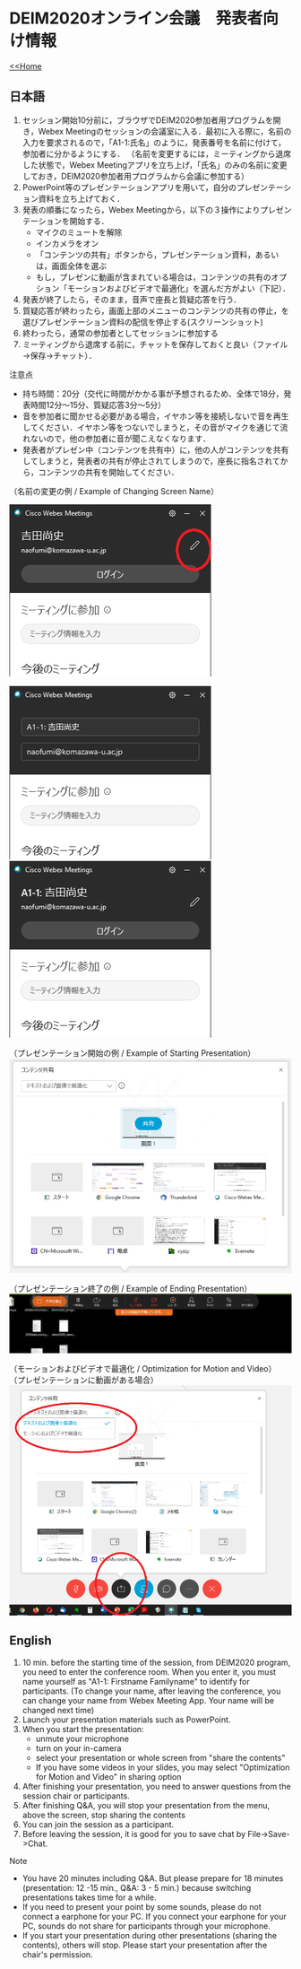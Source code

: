 # DEIM2020オンライン会議　発表者向け情報

[<<Home](README.md)

## 日本語

1. セッション開始10分前に，ブラウザでDEIM2020参加者用プログラムを開き，Webex Meetingのセッションの会議室に入る．最初に入る際に，名前の入力を要求されるので，「A1-1:氏名」のように，発表番号を名前に付けて，参加者に分かるようにする．
（名前を変更するには，ミーティングから退席した状態で，Webex Meetingアプリを立ち上げ，「氏名」のみの名前に変更しておき，DEIM2020参加者用プログラムから会議に参加する）
1. PowerPoint等のプレゼンテーションアプリを用いて，自分のプレゼンテーション資料を立ち上げておく．
1. 発表の順番になったら，Webex Meetingから，以下の３操作によりプレゼンテーションを開始する．
    * マイクのミュートを解除
    * インカメラをオン
    * 「コンテンツの共有」ボタンから，プレゼンテーション資料，あるいは，画面全体を選ぶ
    * もし，プレゼンに動画が含まれている場合は，コンテンツの共有のオプション「モーションおよびビデオで最適化」を選んだ方がよい（下記）．
1. 発表が終了したら，そのまま，音声で座長と質疑応答を行う．
1. 質疑応答が終わったら，画面上部のメニューのコンテンツの共有の停止，を選びプレゼンテーション資料の配信を停止する(スクリーンショット)
1. 終わったら，通常の参加者としてセッションに参加する
1. ミーティングから退席する前に，チャットを保存しておくと良い（ファイル→保存→チャット）．

注意点
- 持ち時間：20分（交代に時間がかかる事が予想されるため、全体で18分，発表時間12分～15分、質疑応答3分～5分）
- 音を参加者に聞かせる必要がある場合，イヤホン等を接続しないで音を再生してください．イヤホン等をつないでしまうと，その音がマイクを通じて流れないので，他の参加者に音が聞こえなくなります．
- 発表者がプレゼン中（コンテンツを共有中）に，他の人がコンテンツを共有してしまうと，発表者の共有が停止されてしまうので，座長に指名されてから，コンテンツの共有を開始してください．

（名前の変更の例 / Example of Changing Screen Name）

![名前の変更](img/rename1.png)

![名前の変更](img/rename4.png)
![名前の変更](img/rename5.png)

（プレゼンテーション開始の例 / Example of Starting Presentation）
![プレゼン](img/share1.png)

（プレゼンテーション終了の例 / Example of Ending Presentation）
![プレゼン](img/share2.png)

（モーションおよびビデオで最適化 / Optimization for Motion and Video）
（プレゼンテーションに動画がある場合）
![プレゼン](img/share3.png)


## English

1. 10 min. before the starting time of the session, from DEIM2020 program, you need to enter the conference room. When you enter it, you must name yourself as "A1-1: Firstname Familyname" to identify for participants.
(To change your name, after leaving the conference, you can change your name from Webex Meeting App. Your name will be changed next time)
1. Launch your presentation materials such as PowerPoint.
1. When you start the presentation:
    * unmute your microphone
    * turn on your in-camera
    * select your presentation or whole screen from "share the contents"
    * If you have some videos in your slides, you may select "Optimization for Motion and Video" in sharing option
1. After finishing your presentation, you need to answer questions from the session chair or participants.
1. After finishing Q&A, you will stop your presentation from the menu, above the screen, stop sharing the contents 
1. You can join the session as a participant.
1. Before leaving the session, it is good for you to save chat by File->Save->Chat.

Note
- You have 20 minutes including Q&A. But please prepare for 18 minutes (presentation: 12 -15 min., Q&A: 3 - 5 min.) because switching presentations takes time for a while.
- If you need to present your point by some sounds, please do not connect a earphone for your PC. If you connect your earphone for your PC, sounds do not share for participants through your microphone.
- If you start your presentation during other presentations (sharing the contents), others will stop. Please start your presentation after the chair's permission. 
